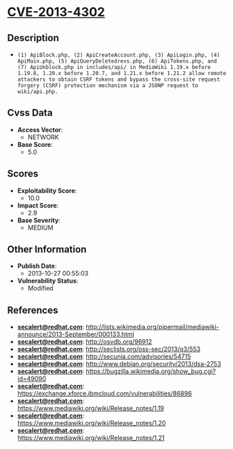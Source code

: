 
# [CVE-2013-4302](https://cve.mitre.org/cgi-bin/cvename.cgi?name=CVE-2013-4302)

## Description

- `(1) ApiBlock.php, (2) ApiCreateAccount.php, (3) ApiLogin.php, (4) ApiMain.php, (5) ApiQueryDeletedrevs.php, (6) ApiTokens.php, and (7) ApiUnblock.php in includes/api/ in MediaWiki 1.19.x before 1.19.8, 1.20.x before 1.20.7, and 1.21.x before 1.21.2 allow remote attackers to obtain CSRF tokens and bypass the cross-site request forgery (CSRF) protection mechanism via a JSONP request to wiki/api.php.`

## Cvss Data

- **Access Vector**:
  - NETWORK
- **Base Score**:
  - 5.0

## Scores

- **Exploitability Score**:
  - 10.0
- **Impact Score**:
  - 2.9
- **Base Severity**:
  - MEDIUM

## Other Information

- **Publish Date**:
  - 2013-10-27 00:55:03
- **Vulnerability Status**:
  - Modified

## References

- **secalert@redhat.com**: http://lists.wikimedia.org/pipermail/mediawiki-announce/2013-September/000133.html
- **secalert@redhat.com**: http://osvdb.org/96912
- **secalert@redhat.com**: http://seclists.org/oss-sec/2013/q3/553
- **secalert@redhat.com**: http://secunia.com/advisories/54715
- **secalert@redhat.com**: http://www.debian.org/security/2013/dsa-2753
- **secalert@redhat.com**: https://bugzilla.wikimedia.org/show_bug.cgi?id=49090
- **secalert@redhat.com**: https://exchange.xforce.ibmcloud.com/vulnerabilities/86896
- **secalert@redhat.com**: https://www.mediawiki.org/wiki/Release_notes/1.19
- **secalert@redhat.com**: https://www.mediawiki.org/wiki/Release_notes/1.20
- **secalert@redhat.com**: https://www.mediawiki.org/wiki/Release_notes/1.21
